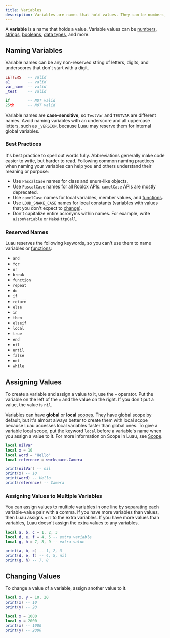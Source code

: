 ```yaml
---
title: Variables
description: Variables are names that hold values. They can be numbers, strings, booleans, and data types.
---
```


A **variable** is a name that holds a value. Variable values can be [numbers](./numbers.md), [strings](./strings.md), [booleans](./booleans.md), [data types](/reference/engine/datatypes), and more.

## Naming Variables

Variable names can be any non-reserved string of letters, digits, and underscores that don't start with a digit.

```lua
LETTERS   -- valid
a1        -- valid
var_name  -- valid
_test     -- valid

if        -- NOT valid
25th      -- NOT valid
```

Variable names are **case-sensitive**, so `TestVar` and `TESTVAR` are different names. Avoid naming variables with an underscore and all uppercase letters, such as `_VERSION`, because Luau may reserve them for internal global variables.

### Best Practices

It's best practice to spell out words fully. Abbreviations generally make code easier to write, but harder to read. Following common naming practices when naming your variables can help you and others understand their meaning or purpose:

- Use `PascalCase` names for class and enum-like objects.
- Use `PascalCase` names for all Roblox APIs. `camelCase` APIs are mostly deprecated.
- Use `camelCase` names for local variables, member values, and [functions](./functions.md).
- Use `LOUD_SNAKE_CASE` names for local constants (variables with values that you don't expect to [change](#changing-values)).
- Don't capitalize entire acronyms within names. For example, write `aJsonVariable` or `MakeHttpCall`.

### Reserved Names

Luau reserves the following keywords, so you can't use them to name variables or [functions](./functions.md):

- `and`
- `for`
- `or`
- `break`
- `function`
- `repeat`
- `do`
- `if`
- `return`
- `else`
- `in`
- `then`
- `elseif`
- `local`
- `true`
- `end`
- `nil`
- `until`
- `false`
- `not`
- `while`

## Assigning Values

To create a variable and assign a value to it, use the `=` operator. Put the variable on the left of the `=` and the value on the right. If you don't put a value, the value is `nil`.

Variables can have **global** or **local** [scopes](./scope.md). They have global scope by default, but it's almost always better to create them with local scope because Luau accesses local variables faster than global ones. To give a variable local scope, put the keyword `local` before a variable's name when you assign a value to it. For more information on Scope in Luau, see [Scope](./scope.md).

```lua
local nilVar
local x = 10
local word = "Hello"
local reference = workspace.Camera

print(nilVar) -- nil
print(x) -- 10
print(word) -- Hello
print(reference) -- Camera
```

### Assigning Values to Multiple Variables

You can assign values to multiple variables in one line by separating each variable-value pair with a comma. If you have more variables than values, then Luau assigns `nil` to the extra variables. If you have more values than variables, Luau doesn't assign the extra values to any variables.

```lua
local a, b, c = 1, 2, 3
local d, e, f = 4, 5 -- extra variable
local g, h = 7, 8, 9 -- extra value

print(a, b, c) -- 1, 2, 3
print(d, e, f) -- 4, 5, nil
print(g, h) -- 7, 8
```

## Changing Values

To change a value of a variable, assign another value to it.

```lua
local x, y = 10, 20
print(x) -- 10
print(y) -- 20

local x = 1000
local y = 2000
print(x) -- 1000
print(y) -- 2000
```
